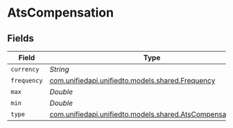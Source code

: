# AtsCompensation


## Fields

| Field                                                                                                    | Type                                                                                                     | Required                                                                                                 | Description                                                                                              |
| -------------------------------------------------------------------------------------------------------- | -------------------------------------------------------------------------------------------------------- | -------------------------------------------------------------------------------------------------------- | -------------------------------------------------------------------------------------------------------- |
| `currency`                                                                                               | *String*                                                                                                 | :heavy_minus_sign:                                                                                       | N/A                                                                                                      |
| `frequency`                                                                                              | [com.unifiedapi.unifiedto.models.shared.Frequency](../../models/shared/Frequency.md)                     | :heavy_minus_sign:                                                                                       | N/A                                                                                                      |
| `max`                                                                                                    | *Double*                                                                                                 | :heavy_minus_sign:                                                                                       | N/A                                                                                                      |
| `min`                                                                                                    | *Double*                                                                                                 | :heavy_minus_sign:                                                                                       | N/A                                                                                                      |
| `type`                                                                                                   | [com.unifiedapi.unifiedto.models.shared.AtsCompensationType](../../models/shared/AtsCompensationType.md) | :heavy_minus_sign:                                                                                       | N/A                                                                                                      |